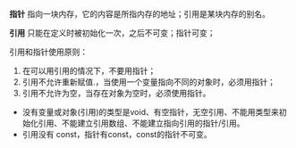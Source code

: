 **指针** 指向一块内存，它的内容是所指内存的地址；引用是某块内存的别名。

**引用** 只能在定义时被初始化一次，之后不可变；指针可变；

引用和指针使用原则：

1. 在可以用引用的情况下，不要用指针；
2. 引用不允许重新赋值.，当使用一个变量指向不同的对象时，必须用指针；
3. 引用不允许为空，当存在对象为空时，必须使用指针。


- 没有变量或对象(引用)的类型是void、有空指针，无空引用、不能用类型来初始化引用、不能建立引用数组、不能建立指向引用的指针/引用。
- 引用没有 const，指针有const，const的指针不可变。

